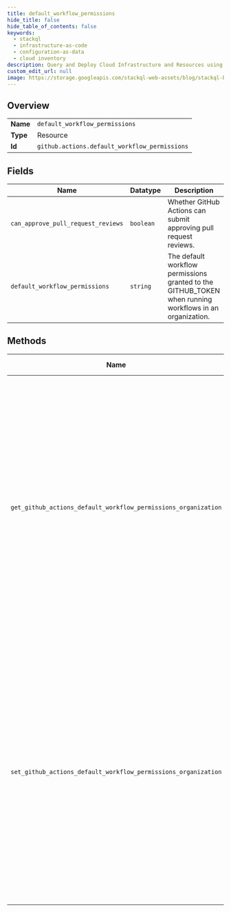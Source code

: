 ```yaml
---
title: default_workflow_permissions
hide_title: false
hide_table_of_contents: false
keywords:
  - stackql
  - infrastructure-as-code
  - configuration-as-data
  - cloud inventory
description: Query and Deploy Cloud Infrastructure and Resources using SQL
custom_edit_url: null
image: https://storage.googleapis.com/stackql-web-assets/blog/stackql-blog-post-featured-image.png
---
```

  
    

## Overview
<table><tbody>
<tr><td><b>Name</b></td><td><code>default_workflow_permissions</code></td></tr>
<tr><td><b>Type</b></td><td>Resource</td></tr>
<tr><td><b>Id</b></td><td><code>github.actions.default_workflow_permissions</code></td></tr>
</tbody></table>

## Fields
| Name | Datatype | Description |
| ---- | -------- | ----------- |
| `can_approve_pull_request_reviews` | `boolean` | Whether GitHub Actions can submit approving pull request reviews. |
| `default_workflow_permissions` | `string` | The default workflow permissions granted to the GITHUB_TOKEN when running workflows in an organization. |
## Methods
| Name | Accessible by | Required Params | Description |
| ---- | ------------- | --------------- | ----------- |
| `get_github_actions_default_workflow_permissions_organization` | `SELECT` | `org` | Gets the default workflow permissions granted to the `GITHUB_TOKEN` when running workflows in an organization,<br />as well if GitHub Actions can submit approving pull request reviews.<br /><br />You must authenticate using an access token with the `admin:org` scope to use this endpoint. GitHub Apps must have the `administration` organization permission to use this API. |
| `set_github_actions_default_workflow_permissions_organization` | `EXEC` | `org` | Sets the default workflow permissions granted to the `GITHUB_TOKEN` when running workflows in an organization, and sets if GitHub Actions<br />can submit approving pull request reviews.<br /><br />You must authenticate using an access token with the `admin:org` scope to use this endpoint. GitHub Apps must have the `administration` organization permission to use this API. |
